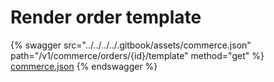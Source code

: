# Render order template

{% swagger src="../../../../.gitbook/assets/commerce.json" path="/v1/commerce/orders/{id}/template" method="get" %}
[commerce.json](../../../../.gitbook/assets/commerce.json)
{% endswagger %}
